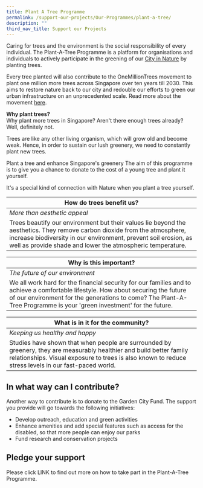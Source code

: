 ```yaml
---
title: Plant A Tree Programme
permalink: /support-our-projects/Our-Programmes/plant-a-tree/
description: ""
third_nav_title: Support our Projects
---
```




Caring for trees and the environment is the social responsibility of every individual. The Plant-A-Tree Programme is a platform for organisations and individuals to actively participate in the greening of our [City in Nature](https://www.nparks.gov.sg/about-us/city-in-nature) by planting trees.

Every tree planted will also contribute to the OneMillionTrees movement to plant one million more trees across Singapore over ten years till 2030. This aims to restore nature back to our city and redouble our efforts to green our urban infrastructure on an unprecedented scale. Read more about the movement [here](https://www.nparks.gov.sg/treessg/one-million-trees-movement).

**Why plant trees?**<br>
Why plant more trees in Singapore? Aren't there enough trees already? Well, definitely not.

Trees are like any other living organism, which will grow old and become weak. Hence, in order to sustain our lush greenery, we need to constantly plant new trees.

Plant a tree and enhance Singapore's greenery
The aim of this programme is to give you a chance to donate to the cost of a young tree and plant it yourself.

It's a special kind of connection with Nature when you plant a tree yourself.



|**How do trees benefit us?** |
| -------- | 
| *More than aesthetic appeal* |
|Trees beautify our environment but their values lie beyond the aesthetics. They remove carbon dioxide from the atmosphere, increase biodiversity in our environment, prevent soil erosion, as well as provide shade and lower the atmospheric temperature.|


|**Why is this important?** |
| -------- | 
| *The future of our environment* |
|We all work hard for the financial security for our families and to achieve a comfortable lifestyle. How about securing the future of our environment for the generations to come? The Plant-A-Tree Programme is your 'green investment' for the future.|

|**What is in it for the community?** |
| -------- | 
| *Keeping us healthy and happy* |
|Studies have shown that when people are surrounded by greenery, they are measurably healthier and build better family relationships. Visual exposure to trees is also known to reduce stress levels in our fast-paced world.|

In what way can I contribute?
-----------------------------

Another way to contribute is to donate to the Garden City Fund. The support you provide will go towards the following initiatives:

*   Develop outreach, education and green activities
*   Enhance amenities and add special features such as access for the disabled, so that more people can enjoy our parks
*   Fund research and conservation projects

Pledge your support 
--------------------

Please click LINK to find out more on how to take part in the Plant-A-Tree Programme.